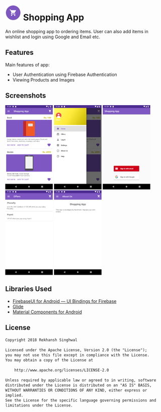 
# <img src="https://github.com/rekhansh/ShoppingApp/blob/master/Images/icon.png?raw=true" height="50" width="50" /> Shopping App
An online shopping app to ordering items.
User can also add items in wishlist and login using Google and Email etc.
## Features
Main features of app:
  * User Authentication using Firebase Authentication
  * Viewing Products and Images
## Screenshots
<img width="30%" src="https://github.com/rekhansh/ShoppingApp/blob/master/Images/ScreenShots/Screenshot_1541873368.png?raw=true"/>
<img width="30%" src="https://github.com/rekhansh/ShoppingApp/blob/master/Images/ScreenShots/Screenshot_1541873393.png?raw=true"/>
<img width="30%" src="https://github.com/rekhansh/ShoppingApp/blob/master/Images/ScreenShots/Screenshot_1541873383.png?raw=true"/>
<br>
<img width="30%" src="https://github.com/rekhansh/ShoppingApp/blob/master/Images/ScreenShots/Screenshot_1541873814.png?raw=true"/>
<img width="30%" src="https://github.com/rekhansh/ShoppingApp/blob/master/Images/ScreenShots/Screenshot_1541873819.png?raw=true"/>

  
## Libraries Used
 * [FirebaseUI for Android — UI Bindings for Firebase](https://github.com/firebase/FirebaseUI-Android)
 * [Glide](https://github.com/bumptech/glide)
* [Material Components for Android](https://github.com/material-components/material-components-android)
## License

```
Copyright 2018 Rekhansh Singhwal

Licensed under the Apache License, Version 2.0 (the "License");
you may not use this file except in compliance with the License.
You may obtain a copy of the License at

    http://www.apache.org/licenses/LICENSE-2.0

Unless required by applicable law or agreed to in writing, software
distributed under the License is distributed on an "AS IS" BASIS,
WITHOUT WARRANTIES OR CONDITIONS OF ANY KIND, either express or implied.
See the License for the specific language governing permissions and
limitations under the License.
